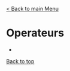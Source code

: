 [< Back to main Menu](https://github.com/gsoulie/Mobile-App-Development/blob/master/angular-formation.md)    

# Operateurs

* [](#)         


[Back to top](#operateurs)
